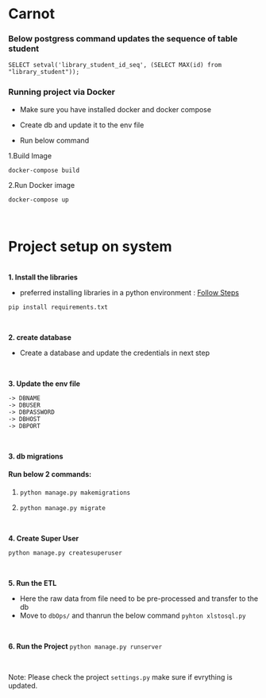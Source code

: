 # Carnot

<!-- python manage.py migrate --run-syncdb -->

### Below postgress command updates the sequence of table student
```SELECT setval('library_student_id_seq', (SELECT MAX(id) from "library_student"));```

### Running project via Docker
- Make sure you have installed docker and docker compose
- Create db and update it to the env file

- Run below command

1.Build Image

```docker-compose build```

2.Run Docker image

```docker-compose up```

<br>

# Project setup on system
<br>
<strong>1. Install the libraries </strong>

- preferred installing libraries in a python environment : <a href="https://docs.python.org/3/library/venv.html">Follow Steps</a>

```pip install requirements.txt```

<br>

<strong>2. create database </strong>
- Create a database and update the credentials in next step

<br>

<strong>3. Update the env file </strong>

```
-> DBNAME
-> DBUSER
-> DBPASSWORD
-> DBHOST
-> DBPORT
```

<br>

<strong>3. db migrations </strong>

#### Run below 2 commands:
1. ```python manage.py makemigrations```


2. ```python manage.py migrate```

<br>

<strong>4. Create Super User </strong>

```python manage.py createsuperuser```

<br>

<strong>5. Run the ETL </strong>
- Here the raw data from file need to be pre-processed and transfer to the db
- Move to ```dbOps/``` and thanrun the below command
```pyhton xlstosql.py```

<br>

<strong>6. Run the Project </strong>
```python manage.py runserver```

<br>

Note: Please check the project ```settings.py``` make sure if evrything is updated.